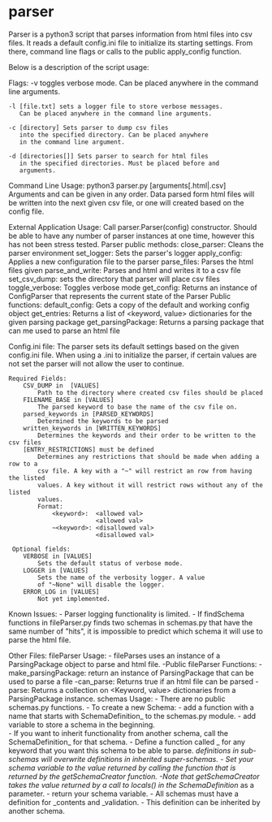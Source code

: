 # parser
Parser is a python3 script that parses information from 
html files into csv files. It reads a default config.ini
file to initialize its starting settings. From there, 
command line flags or calls to the public apply_config
function.

Below is a description of the script usage:

Flags: 
    -v toggles verbose mode. Can be placed anywhere in the 
       command line arguments.
    
    -l [file.txt] sets a logger file to store verbose messages.
       Can be placed anywhere in the command line arguments.
        
    -c [directory] Sets parser to dump csv files
       into the specified directory. Can be placed anywhere
       in the command line argument.
        
    -d [directories[]] Sets parser to search for html files
       in the specified directories. Must be placed before and
       arguments.
        
Command Line Usage: python3 parser.py [arguments[.html|.csv]
    Arguments and can be given in any order. 
    Data parsed form html files will be written into the next
    given csv file, or one will created based on the config file.

External Application Usage:
    Call parser.Parser(config) constructor. Should be able to have any number of parser
    instances at one time, however this has not been stress tested. 
    Parser public methods:
        close_parser: Cleans the parser environment
        set_logger: Sets the parser's logger
        apply_config: Applies a new configuration file to the parser
        parse_files: Parses the html files given
        parse_and_write: Parses and html and writes it to a csv file
        set_csv_dump: sets the directory that parser will place csv files
        toggle_verbose: Toggles verbose mode
        get_config: Returns an instance of ConfigParser that represents the current state of the Parser
    Public functions:
        default_config: Gets a copy of the default and working config object
        get_entries: Returns a list of <keyword, value> dictionaries for the given parsing package
        get_parsingPackage: Returns a parsing package that can me used to parse an html file

Config.ini file:
    The parser sets its default settings based on the given config.ini file.
    When using a .ini to initialize the parser, if certain values are not
    set the parser will not allow the user to continue.

    Required Fields:
        CSV_DUMP in  [VALUES]
            Path to the directory where created csv files should be placed
        FILENAME_BASE in [VALUES]
            The parsed keyword to base the name of the csv file on.
        parsed_keywords in [PARSED_KEYWORDS] 
            Determined the keywords to be parsed
        written_keywords in [WRITTEN_KEYWORDS]
            Determines the keywords and their order to be written to the csv files
        [ENTRY_RESTRICTIONS] must be defined
            Determines any restrictions that should be made when adding a row to a
            csv file. A key with a "~" will restrict an row from having the listed 
            values. A key without it will restrict rows without any of the listed
            values.
            Format:
                <keyword>:  <allowed val>
                            <allowed val>
                ~<keyword>: <disallowed val>
                            <disallowed val>
                            
     Optional fields:
        VERBOSE in [VALUES]
            Sets the default status of verbose mode.
        LOGGER in [VALUES]
            Sets the name of the verbosity logger. A value
            of "~None" will disable the logger.
        ERROR_LOG in [VALUES]
            Not yet implemented.

Known Issues:
    - Parser logging functionality is limited. 
    - If findSchema functions in fileParser.py finds two
        schemas in schemas.py that have the same number of "hits",
        it is impossible to predict which schema it will use to parse
        the html file.

Other Files: 
    fileParser Usage:
        - fileParses uses an instance of a ParsingPackage object to parse
            and html file. 
         -Public fileParser Functions:
         -make_parsingPackage: return an instance of ParsingPackage that can
            be used to parse a file
        -can_parse: Returns true if an html file can be parsed
        -parse: Returns a collection on <Keyword, value> dictionaries from
            a ParsingPackage instance.
    schemas Usage:
        - There are no public schemas.py functions.
        - To create a new Schema:
            - add a function with a name that starts with
            SchemaDefinition_ to the schemas.py module. 
            - add variable to store a schema in the beginning.  
                - If you want to inherit functionality from another
                    schema, call the SchemaDefinition_<func> for that schema.
            - Define a function called _<keyword> for any keyword that you want
                this schema to be able to parse. _<keyword> definitions in sub-schemas
                will overwrite definitions in inherited super-schemas. 
            - Set your schema variable to the value returned by calling the function
                that is returned by the getSchemaCreator function. 
                -Note that getSchemaCreator takes the value returned by a call to locals()
                    in the SchemaDefinition_ as a parameter.
            - return your schema variable.
        - All schemas must have a definition for _contents and _validation.
            - This definition can be inherited by another schema.
         

        
   
    





